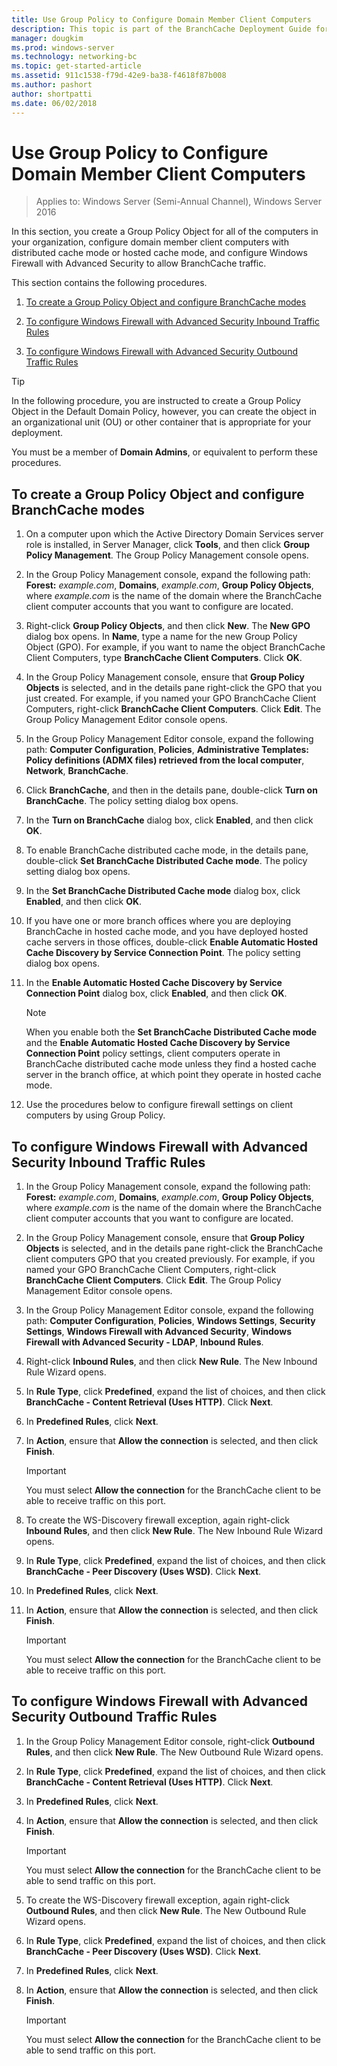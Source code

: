 ```yaml
---
title: Use Group Policy to Configure Domain Member Client Computers
description: This topic is part of the BranchCache Deployment Guide for Windows Server 2016, which demonstrates how to deploy BranchCache in distributed and hosted cache modes to optimize WAN bandwidth usage in branch offices
manager: dougkim
ms.prod: windows-server
ms.technology: networking-bc
ms.topic: get-started-article
ms.assetid: 911c1538-f79d-42e9-ba38-f4618f87b008
ms.author: pashort
author: shortpatti
ms.date: 06/02/2018
---
```

# Use Group Policy to Configure Domain Member Client Computers

>Applies to: Windows Server (Semi-Annual Channel), Windows Server 2016

In this section, you create a Group Policy Object for all of the computers in your organization, configure domain member client computers with distributed cache mode or hosted cache mode, and configure Windows Firewall with Advanced Security to allow BranchCache traffic.  
  
This section contains the following procedures.  
  
1.  [To create a Group Policy Object and configure BranchCache modes](#bkmk_gp)  
  
2.  [To configure Windows Firewall with Advanced Security Inbound Traffic Rules](#bkmk_inbound)  
  
3.  [To configure Windows Firewall with Advanced Security Outbound Traffic Rules](#bkmk_outbound)  
  
> [!TIP]  
> In the following procedure, you are instructed to create a Group Policy Object in the Default Domain Policy, however, you can create the object in an organizational unit (OU) or other container that is appropriate for your deployment.  
  
You must be a member of **Domain Admins**, or equivalent to perform these procedures.  
  
## <a name="bkmk_gp"></a>To create a Group Policy Object and configure BranchCache modes  
  
1.  On a computer upon which the Active Directory Domain Services server role is installed, in Server Manager, click **Tools**, and then click **Group Policy Management**. The Group Policy Management console opens.  
  
2.  In the Group Policy Management console, expand the following path: **Forest:** *example.com*, **Domains**, *example.com*, **Group Policy Objects**, where *example.com* is the name of the domain where the BranchCache client computer accounts that you want to configure are located.  
  
3.  Right-click **Group Policy Objects**, and then click **New**. The **New GPO** dialog box opens. In **Name**, type a name for the new Group Policy Object (GPO). For example, if you want to name the object BranchCache Client Computers, type **BranchCache Client Computers**. Click **OK**.  
  
4.  In the Group Policy Management console, ensure that **Group Policy Objects** is selected, and in the details pane right-click the GPO that you just created. For example, if you named your GPO BranchCache Client Computers, right-click **BranchCache Client Computers**. Click **Edit**. The Group Policy Management Editor console opens.  
  
5.  In the Group Policy Management Editor console, expand the following path: **Computer Configuration**, **Policies**, **Administrative Templates: Policy definitions (ADMX files) retrieved from the local computer**, **Network**, **BranchCache**.  
  
6.  Click **BranchCache**, and then in the details pane, double-click **Turn on BranchCache**. The policy setting dialog box opens.  
  
7.  In the **Turn on BranchCache** dialog box, click **Enabled**, and then click **OK**.  
  
8.  To enable BranchCache distributed cache mode, in the details pane, double-click **Set BranchCache Distributed Cache mode**. The policy setting dialog box opens.  
  
9. In the **Set BranchCache Distributed Cache mode** dialog box, click **Enabled**, and then click **OK**.  
  
10. If you have one or more branch offices where you are deploying BranchCache in hosted cache mode, and you have deployed hosted cache servers in those offices, double-click **Enable Automatic Hosted Cache Discovery by Service Connection Point**. The policy setting dialog box opens.  
  
11. In the **Enable Automatic Hosted Cache Discovery by Service Connection Point** dialog box, click **Enabled**, and then click **OK**.  
  
    > [!NOTE]  
    > When you enable both the **Set BranchCache Distributed Cache mode** and the **Enable Automatic Hosted Cache Discovery by Service Connection Point** policy settings, client computers operate in BranchCache distributed cache mode unless they find a hosted cache server in the branch office, at which point they operate in hosted cache mode.  
  
12. Use the procedures below to configure firewall settings on client computers by using Group Policy.  
  
## <a name="bkmk_inbound"></a>To configure Windows Firewall with Advanced Security Inbound Traffic Rules  
  
1.  In the Group Policy Management console, expand the following path: **Forest:** *example.com*, **Domains**, *example.com*, **Group Policy Objects**, where *example.com* is the name of the domain where the BranchCache client computer accounts that you want to configure are located.  
  
2.  In the Group Policy Management console, ensure that **Group Policy Objects** is selected, and in the details pane right-click the BranchCache client computers GPO that you created previously. For example, if you named your GPO BranchCache Client Computers, right-click **BranchCache Client Computers**. Click **Edit**. The Group Policy Management Editor console opens.  
  
3.  In the Group Policy Management Editor console, expand the following path: **Computer Configuration**, **Policies**, **Windows Settings**, **Security Settings**, **Windows Firewall with Advanced Security**, **Windows Firewall with Advanced Security - LDAP**, **Inbound Rules**.  
  
4.  Right-click **Inbound Rules**, and then click **New Rule**. The New Inbound Rule Wizard opens.  
  
5.  In **Rule Type**, click **Predefined**, expand the list of choices, and then click **BranchCache - Content Retrieval (Uses HTTP)**. Click **Next**.  
  
6.  In **Predefined Rules**, click **Next**.  
  
7.  In **Action**, ensure that **Allow the connection** is selected, and then click **Finish**.  
  
    > [!IMPORTANT]  
    > You must select **Allow the connection** for the BranchCache client to be able to receive traffic on this port.  
  
8.  To create the WS-Discovery firewall exception, again right-click **Inbound Rules**, and then click **New Rule**. The New Inbound Rule Wizard opens.  
  
9. In **Rule Type**, click **Predefined**, expand the list of choices, and then click **BranchCache - Peer Discovery (Uses WSD)**. Click **Next**.  
  
10. In **Predefined Rules**, click **Next**.  
  
11. In **Action**, ensure that **Allow the connection** is selected, and then click **Finish**.  
  
    > [!IMPORTANT]  
    > You must select **Allow the connection** for the BranchCache client to be able to receive traffic on this port.  
  
## <a name="bkmk_outbound"></a>To configure Windows Firewall with Advanced Security Outbound Traffic Rules  
  
1.  In the Group Policy Management Editor console, right-click **Outbound Rules**, and then click **New Rule**. The New Outbound Rule Wizard opens.  
  
2.  In **Rule Type**, click **Predefined**, expand the list of choices, and then click **BranchCache - Content Retrieval (Uses HTTP)**. Click **Next**.  
  
3.  In **Predefined Rules**, click **Next**.  
  
4.  In **Action**, ensure that **Allow the connection** is selected, and then click **Finish**.  
  
    > [!IMPORTANT]  
    > You must select **Allow the connection** for the BranchCache client to be able to send traffic on this port.  
  
5.  To create the WS-Discovery firewall exception, again right-click **Outbound Rules**, and then click **New Rule**. The New Outbound Rule Wizard opens.  
  
6.  In **Rule Type**, click **Predefined**, expand the list of choices, and then click **BranchCache - Peer Discovery (Uses WSD)**. Click **Next**.  
  
7.  In **Predefined Rules**, click **Next**.  
  
8.  In **Action**, ensure that **Allow the connection** is selected, and then click **Finish**.  
  
    > [!IMPORTANT]  
    > You must select **Allow the connection** for the BranchCache client to be able to send traffic on this port.  
  


